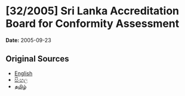 # [32/2005] Sri Lanka Accreditation Board for Conformity Assessment

**Date:** 2005-09-23

## Original Sources

- [English](https://documents.gov.lk/view/acts/2005/9/32-2005_E.pdf)
- [සිංහල](https://documents.gov.lk/view/acts/2005/9/32-2005_S.pdf)
- [தமிழ்](https://documents.gov.lk/view/acts/2005/9/32-2005_T.pdf)
